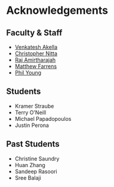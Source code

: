# Acknowledgements
## Faculty & Staff
* [Venkatesh Akella](https://faculty.engineering.ucdavis.edu/akella/)  
* [Christopher Nitta](http://csiflabs.cs.ucdavis.edu/~cjnitta/)  
* [Raj Amirtharajah](http://www.ece.ucdavis.edu/~ramirtha/promotion/amirtharajah_record.html)  
* [Matthew Farrens](https://faculty.engineering.ucdavis.edu/farrens/)  
* [Phil Young](http://www.ece.ucdavis.edu/people/staff/)  

## Students
* Kramer Straube
* Terry O'Neill
* Michael Papadopoulos
* Justin Perona

## Past Students
* Christine Saundry
* Huan Zhang
* Sandeep Rasoori
* Sree Balaji
